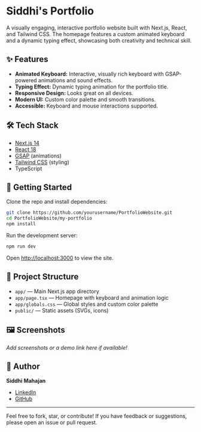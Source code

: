 # Siddhi's Portfolio

A visually engaging, interactive portfolio website built with Next.js, React, and Tailwind CSS. The homepage features a custom animated keyboard and a dynamic typing effect, showcasing both creativity and technical skill.

## ✨ Features

- **Animated Keyboard:** Interactive, visually rich keyboard with GSAP-powered animations and sound effects.
- **Typing Effect:** Dynamic typing animation for the portfolio title.
- **Responsive Design:** Looks great on all devices.
- **Modern UI:** Custom color palette and smooth transitions.
- **Accessible:** Keyboard and mouse interactions supported.

## 🛠️ Tech Stack

- [Next.js 14](https://nextjs.org/)
- [React 18](https://react.dev/)
- [GSAP](https://greensock.com/gsap/) (animations)
- [Tailwind CSS](https://tailwindcss.com/) (styling)
- TypeScript

## 🚀 Getting Started

Clone the repo and install dependencies:

```bash
git clone https://github.com/yourusername/PortfolioWebsite.git
cd PortfolioWebsite/my-portfolio
npm install
```

Run the development server:

```bash
npm run dev
```

Open [http://localhost:3000](http://localhost:3000) to view the site.

## 📁 Project Structure

- `app/` — Main Next.js app directory
- `app/page.tsx` — Homepage with keyboard and animation logic
- `app/globals.css` — Global styles and custom color palette
- `public/` — Static assets (SVGs, icons)

## 🖼️ Screenshots

*Add screenshots or a demo link here if available!*

## 👤 Author

**Siddhi Mahajan**

- [LinkedIn](https://www.linkedin.com/in/your-linkedin)
- [GitHub](https://github.com/yourusername)

---

Feel free to fork, star, or contribute! If you have feedback or suggestions, please open an issue or pull request.
